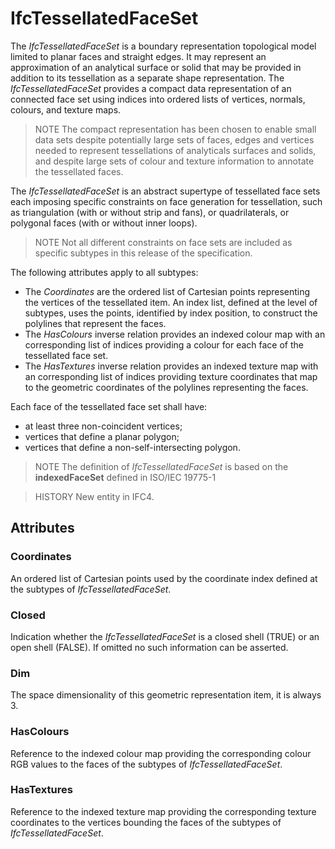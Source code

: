 # IfcTessellatedFaceSet

The _IfcTessellatedFaceSet_ is a boundary representation topological model limited to planar faces and straight edges. It may represent an approximation of an analytical surface or solid that may be provided in addition to its tessellation as a separate shape representation. The _IfcTessellatedFaceSet_ provides a compact data representation of an connected face set using indices into ordered lists of vertices, normals, colours, and texture maps.

> NOTE  The compact representation has been chosen to enable small data sets despite potentially large sets of faces, edges and vertices needed to represent tessellations of analyticals surfaces and solids, and despite large sets of colour and texture information to annotate the tessellated faces.

The _IfcTessellatedFaceSet_ is an abstract supertype of tessellated face sets each imposing specific constraints on face generation for tessellation, such as triangulation (with or without strip and fans), or quadrilaterals, or polygonal faces (with or without inner loops).

> NOTE  Not all different constraints on face sets are included as specific subtypes in this release of the specification.

The following attributes apply to all subtypes:

* The _Coordinates_ are the ordered list of Cartesian points representing the vertices of the tessellated item. An index list, defined at the level of subtypes, uses the points, identified by index position, to construct the polylines that represent the faces.
* The _HasColours_ inverse relation provides an indexed colour map with an corresponding list of indices providing a colour for each face of the tessellated face set.
* The _HasTextures_ inverse relation provides an indexed texture map with an corresponding list of indices providing texture coordinates that map to the geometric coordinates of the polylines representing the faces.

Each face of the tessellated face set shall have:

* at least three non-coincident vertices;
* vertices that define a planar polygon;
* vertices that define a non-self-intersecting polygon.

> NOTE  The definition of _IfcTessellatedFaceSet_ is based on the **indexedFaceSet** defined in ISO/IEC 19775-1

> HISTORY  New entity in IFC4.

## Attributes

### Coordinates
An ordered list of Cartesian points used by the coordinate index defined at the subtypes of _IfcTessellatedFaceSet_.

### Closed
Indication whether the _IfcTessellatedFaceSet_ is a closed shell (TRUE) or an open shell (FALSE). If omitted no such information can be asserted.

### Dim
The space dimensionality of this geometric representation item, it is always 3.

### HasColours
Reference to the indexed colour map providing the corresponding colour RGB values to the faces of the subtypes of _IfcTessellatedFaceSet_.

### HasTextures
Reference to the indexed texture map providing the corresponding texture coordinates to the vertices bounding the faces of the subtypes of _IfcTessellatedFaceSet_.
